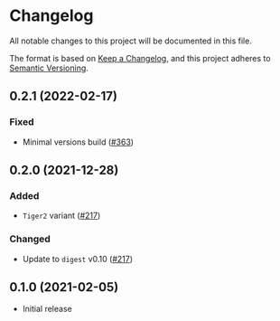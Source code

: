 # Changelog

All notable changes to this project will be documented in this file.

The format is based on [Keep a Changelog](https://keepachangelog.com/en/1.0.0/),
and this project adheres to [Semantic Versioning](https://semver.org/spec/v2.0.0.html).

## 0.2.1 (2022-02-17)
### Fixed
- Minimal versions build ([#363])

[#363]: https://github.com/RustCrypto/hashes/pull/363

## 0.2.0 (2021-12-28)
### Added
- `Tiger2` variant ([#217])

### Changed
- Update to `digest` v0.10 ([#217])

[#217]: https://github.com/RustCrypto/hashes/pull/217

## 0.1.0 (2021-02-05)
- Initial release

